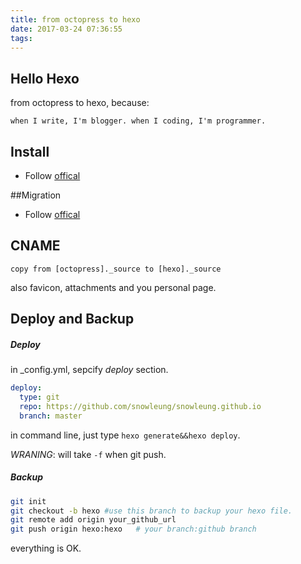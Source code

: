 ```yaml
---
title: from octopress to hexo
date: 2017-03-24 07:36:55
tags:
---
```


## Hello Hexo

from octopress to hexo, because:

```
when I write, I'm blogger. when I coding, I'm programmer.
```

<!--More-->

## Install

* Follow [offical](https://hexo.io/zh-cn/docs/)

##Migration

* Follow [offical](https://hexo.io/zh-cn/docs/migration.html)

## CNAME

```
copy from [octopress]._source to [hexo]._source
```

also favicon, attachments and you personal page.

## Deploy and Backup

##### Deploy

in _config.yml, sepcify *deploy* section.

```yaml
deploy:
  type: git
  repo: https://github.com/snowleung/snowleung.github.io
  branch: master
```

in command line, just type `hexo generate&&hexo deploy`.

*WRANING*: will take `-f` when git push.

##### Backup

```bash
git init
git checkout -b hexo #use this branch to backup your hexo file.
git remote add origin your_github_url
git push origin hexo:hexo   # your branch:github branch
```

everything is OK.